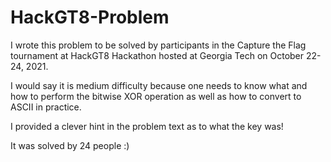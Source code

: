 # HackGT8-Problem

I wrote this problem to be solved by participants in the Capture the Flag tournament at HackGT8 Hackathon hosted at Georgia Tech on October 22-24, 2021.

I would say it is medium difficulty because one needs to know what and how to perform the bitwise XOR operation as well as how to convert to ASCII in practice.

I provided a clever hint in the problem text as to what the key was!

It was solved by 24 people :)
